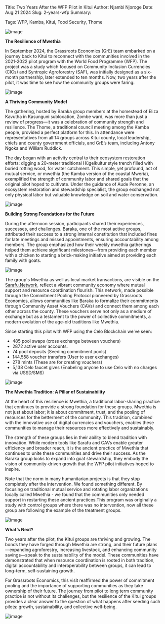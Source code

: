 Title: Two Years After the WFP Pilot in Kitui
Author: Njambi Njoroge
Date: Aug 21 2024
Slug: 2-years-wfp
Summary: 

Tags: WFP, Kamba, Kitui, Food Security, Thome

![image](images/blog/2-years-wfp1.webp)

**The Resilience of Mwethia**

In September 2024, the Grassroots Economics (GrE) team embarked on a journey back to Kitui to reconnect with the communities involved in the 2021-2022 pilot program with the World Food Programme (WFP). The project was a study which focused on Community Inclusion Currencies (CICs) and Syntropic Agroforestry (SAF), was initially designed as a six-month partnership, later extended to ten months. Now, two years after the pilot, it was time to see how the community groups were faring.

![image](images/blog/2-years-wfp2.webp)

**A Thriving Community Model**

The gathering, hosted by Baraka group members at the homestead of Eliza Kavutha in Kasunguni sublocation, Zombe ward, was more than just a review of progress—it was a celebration of community strength and resilience. The Thome, a traditional council meeting among the Kamba people, provided a perfect platform for this. In attendance were representatives from all 14 groups across Kitui county, local leadership, chiefs and county government officials, and GrE’s team, including Antony Ngoka and William Ruddick.

The day began with an activity central to their ecosystem restoration efforts: digging a 20-meter traditional Hügelkultur style trench filled with buried rotting wood, for water catchment. This simple, yet profound, act of mutual service, or mwethia (the Kamba version of the coastal Mweria), exemplified the strength of community labor and shared goals that the original pilot hoped to cultivate. Under the guidance of Aude Peronne, an ecosystem restoration and stewardship specialist, the group exchanged not only physical labor but valuable knowledge on soil and water conservation.

![image](images/blog/2-years-wfp3.webp)

**Building Strong Foundations for the Future**

During the afternoon session, participants shared their experiences, successes, and challenges. Baraka, one of the most active groups, attributed their success to a strong internal constitution that included fines for late meetings and missed appointments, ensuring accountability among members. The group emphasized how their weekly mwethia gatherings helped them achieve significant milestones—from providing each member with a chicken to starting a brick-making initiative aimed at providing each family with goats.

![image](images/blog/2-years-wfp5.webp)

The group's Mwethia as well as local market transactions, are visible on the [Sarafu.Network](https://sarafu.network/vouchers/0x4CAE7279ad92A719Ff2f126B706ee61D85f91eA4), reflect a vibrant community economy where mutual support and resource coordination flourish. This network, made possible through the Commitment Pooling Protocol pioneered by Grassroots Economics, allows communities like Baraka to formalize their commitments through Community Asset Vouchers (CAVs)​ and connect them among each other across the county​. These vouchers serve not only as a medium of exchange but as a testament to the power of collective commitments, a modern evolution of the age-old traditions like Mwethia.


Since starting this pilot with WFP using the Celo Blockchain we've seen:

* 485 pool swaps (cross exchange between vouchers)
* 2872 active user accounts. 
* 74 pool deposits (Seeding commitment pools)
* 144,558 voucher transfers (User to user exchanges)
* 278 mints (These are for creating vouchers)
* 5,138 Celo faucet gives (Enabeling anyone to use Celo with no charges via USSD/SMS)

![image](images/blog/2-years-wfp4.webp)

**The Mwethia Tradition: A Pillar of Sustainability**

At the heart of this resilience is Mwethia, a traditional labor-sharing practice that continues to provide a strong foundation for these groups. Mwethia is not just about labor; it is about commitment, trust, and the pooling of resources for the betterment of the community​. This tradition, combined with the innovative use of digital currencies and vouchers, enables these communities to manage their resources more effectively and sustainably.

The strength of these groups lies in their ability to blend tradition with innovation. While modern tools like Sarafu and CAVs enable greater efficiency and broader reach, it is the ancient practice of Mwethia that continues to unite these communities and drive their success. As the Baraka group looks to expand into goat stewardship, they embody the vision of community-driven growth that the WFP pilot initiatives hoped to inspire.

Note that the norm in many humanitarian projects is that they stop completely after the intervention. We found something different. By focusing on traditional mutual service and rotating labor organizations locally called Mwethia - we found that the communities only needed support in restarting these ancient practices.This program was originally a study with control groups where there was no intervention, now all these group are following the example of the treatment groups. 

![image](images/blog/2-years-wfp6.webp)

**What’s Next?**

Two years after the pilot, the Kitui groups are thriving and growing. The bonds they have forged through Mwethia are strong, and their future plans—expanding agroforestry, increasing livestock, and enhancing community savings—speak to the sustainability of the model. These communities have demonstrated that when resource coordination is rooted in both tradition, digital accountability and interoperability between groups, it can lead to long-term, self-sustaining growth.

For Grassroots Economics, this visit reaffirmed the power of commitment pooling and the importance of supporting communities as they take ownership of their future. The journey from pilot to long term community practice is not without its challenges, but the resilience of the Kitui groups provides a clear answer to the question of what happens after seeding such pilots: growth, sustainability, and collective well-being.

![image](images/blog/2-years-wfp7.webp)